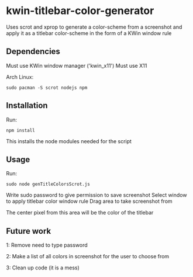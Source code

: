 # kwin-titlebar-color-generator
Uses scrot and xprop to generate a color-scheme from a screenshot and apply it as a titlebar color-scheme in the form of a KWin window rule

## Dependencies

Must use KWin window manager ('kwin_x11')
Must use X11

Arch Linux:
```
sudo pacman -S scrot nodejs npm
```

## Installation

Run:
```
npm install
```
This installs the node modules needed for the script

## Usage

Run:
```
sudo node genTitleColorsScrot.js
```
Write sudo password to give permission to save screenshot
Select window to apply titlebar color window rule
Drag area to take screenshot from

The center pixel from this area will be the color of the titlebar

## Future work

1: Remove need to type password

2: Make a list of all colors in screenshot for the user to choose from

3: Clean up code (it is a mess)
